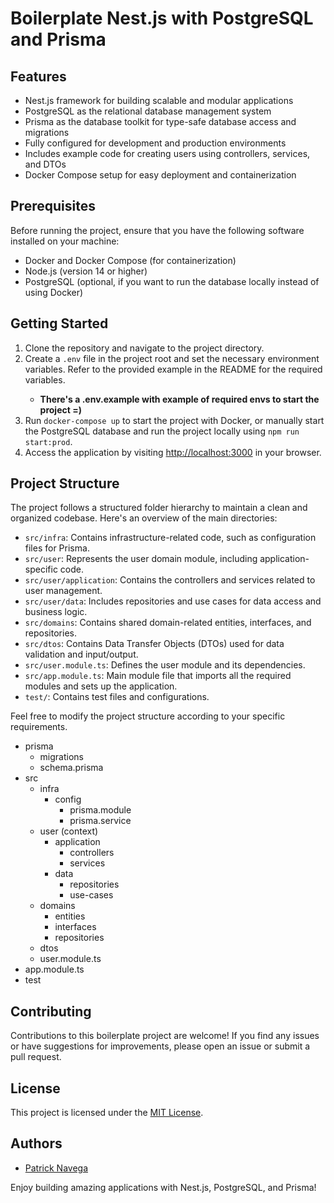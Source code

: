 <!DOCTYPE html>
<body>
  <h1>Boilerplate Nest.js with PostgreSQL and Prisma</h1>
  <h2>Features</h2>
  <ul>
    <li>Nest.js framework for building scalable and modular applications</li>
    <li>PostgreSQL as the relational database management system</li>
    <li>Prisma as the database toolkit for type-safe database access and migrations</li>
    <li>Fully configured for development and production environments</li>
    <li>Includes example code for creating users using controllers, services, and DTOs</li>
    <li>Docker Compose setup for easy deployment and containerization</li>
  </ul>
  <h2>Prerequisites</h2>
  <p>Before running the project, ensure that you have the following software installed on your machine:</p>
  <ul>
    <li>Docker and Docker Compose (for containerization)</li>
    <li>Node.js (version 14 or higher)</li>
    <li>PostgreSQL (optional, if you want to run the database locally instead of using Docker)</li>
  </ul>
  <h2>Getting Started</h2>
  <ol>
    <li>Clone the repository and navigate to the project directory.</li>
    <li>Create a <code>.env</code> file in the project root and set the necessary environment variables. Refer to the provided example in the README for the required variables.</li>
    <ul>
        <li><strong>There's a .env.example with example of required envs to start the project =)</strong></li>
    </ul>
    <li>Run <code>docker-compose up</code> to start the project with Docker, or manually start the PostgreSQL database and run the project locally using <code>npm run start:prod</code>.</li>
    <li>Access the application by visiting <a href="http://localhost:3000">http://localhost:3000</a> in your browser.</li>
  </ol>
  <h2>Project Structure</h2>
  <p>The project follows a structured folder hierarchy to maintain a clean and organized codebase. Here's an overview of the main directories:</p>
  <ul>
    <li><code>src/infra</code>: Contains infrastructure-related code, such as configuration files for Prisma.</li>
    <li><code>src/user</code>: Represents the user domain module, including application-specific code.</li>
    <li><code>src/user/application</code>: Contains the controllers and services related to user management.</li>
    <li><code>src/user/data</code>: Includes repositories and use cases for data access and business logic.</li>
    <li><code>src/domains</code>: Contains shared domain-related entities, interfaces, and repositories.</li>
    <li><code>src/dtos</code>: Contains Data Transfer Objects (DTOs) used for data validation and input/output.</li>
    <li><code>src/user.module.ts</code>: Defines the user module and its dependencies.</li>
    <li><code>src/app.module.ts</code>: Main module file that imports all the required modules and sets up the application.</li>
    <li><code>test/</code>: Contains test files and configurations.</li>
  </ul>
  <p>Feel free to modify the project structure according to your specific requirements.</p>

<ul>
  <li>prisma
    <ul>
      <li>migrations</li>
      <li>schema.prisma</li>
    </ul>
  </li>
  <li>src
    <ul>
      <li>infra
        <ul>
          <li>config
            <ul>
              <li>prisma.module</li>
              <li>prisma.service</li>
            </ul>
          </li>
        </ul>
      </li>
      <li>user (context)
        <ul>
          <li>application
            <ul>
              <li>controllers</li>
              <li>services</li>
            </ul>
          </li>
          <li>data
            <ul>
              <li>repositories</li>
              <li>use-cases</li>
            </ul>
          </li>
        </ul>
      </li>
      <li>domains
        <ul>
          <li>entities</li>
          <li>interfaces</li>
          <li>repositories</li>
        </ul>
      </li>
      <li>dtos</li>
      <li>user.module.ts</li>
    </ul>
  </li>
  <li>app.module.ts</li>
  <li>test</li>
</ul>
  <h2>Contributing</h2>
  <p>Contributions to this boilerplate project are welcome! If you find any issues or have suggestions for improvements, please open an issue or submit a pull request.</p>
  <h2>License</h2>
  <p>This project is licensed under the <a href="LICENSE">MIT License</a>.</p>
  <h2>Authors</h2>
  <ul>
    <li><a href="https://github.com/psnavega">Patrick Navega</a></li>
  </ul>
  <p>Enjoy building amazing applications with Nest.js, PostgreSQL, and Prisma!</p>
</body>
</html>